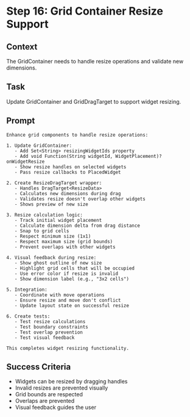 # Step 16: Grid Container Resize Support

## Context
The GridContainer needs to handle resize operations and validate new dimensions.

## Task
Update GridContainer and GridDragTarget to support widget resizing.

## Prompt
```text
Enhance grid components to handle resize operations:

1. Update GridContainer:
   - Add Set<String> resizingWidgetIds property
   - Add void Function(String widgetId, WidgetPlacement)? onWidgetResize
   - Show resize handles on selected widgets
   - Pass resize callbacks to PlacedWidget

2. Create ResizeDragTarget wrapper:
   - Handles DragTarget<ResizeData>
   - Calculates new dimensions during drag
   - Validates resize doesn't overlap other widgets
   - Shows preview of new size

3. Resize calculation logic:
   - Track initial widget placement
   - Calculate dimension delta from drag distance
   - Snap to grid cells
   - Respect minimum size (1x1)
   - Respect maximum size (grid bounds)
   - Prevent overlaps with other widgets

4. Visual feedback during resize:
   - Show ghost outline of new size
   - Highlight grid cells that will be occupied
   - Use error color if resize is invalid
   - Show dimension label (e.g., "3x2 cells")

5. Integration:
   - Coordinate with move operations
   - Ensure resize and move don't conflict
   - Update layout state on successful resize

6. Create tests:
   - Test resize calculations
   - Test boundary constraints
   - Test overlap prevention
   - Test visual feedback

This completes widget resizing functionality.
```

## Success Criteria
- Widgets can be resized by dragging handles
- Invalid resizes are prevented visually
- Grid bounds are respected
- Overlaps are prevented
- Visual feedback guides the user